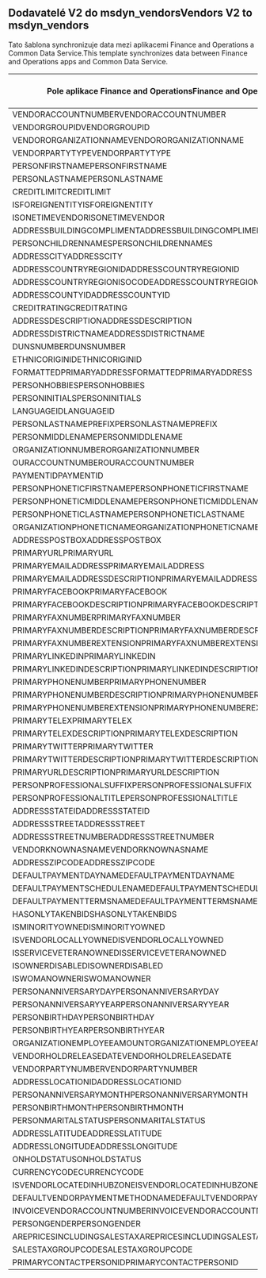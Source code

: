 ## <a name="vendors-v2-to-msdyn_vendors"></a><span data-ttu-id="7fcbc-101">Dodavatelé V2 do msdyn_vendors</span><span class="sxs-lookup"><span data-stu-id="7fcbc-101">Vendors V2 to msdyn_vendors</span></span>

<span data-ttu-id="7fcbc-102">Tato šablona synchronizuje data mezi aplikacemi Finance and Operations a Common Data Service.</span><span class="sxs-lookup"><span data-stu-id="7fcbc-102">This template synchronizes data between Finance and Operations apps and Common Data Service.</span></span>

<span data-ttu-id="7fcbc-103">Pole aplikace Finance and Operations</span><span class="sxs-lookup"><span data-stu-id="7fcbc-103">Finance and Operations field</span></span> | <span data-ttu-id="7fcbc-104">Typ mapování</span><span class="sxs-lookup"><span data-stu-id="7fcbc-104">Map type</span></span> | <span data-ttu-id="7fcbc-105">Jiné pole Dynamics 365</span><span class="sxs-lookup"><span data-stu-id="7fcbc-105">Other Dynamics 365 field</span></span> | <span data-ttu-id="7fcbc-106">Výchozí hodnota</span><span class="sxs-lookup"><span data-stu-id="7fcbc-106">Default value</span></span>
---|---|---|---
<span data-ttu-id="7fcbc-107">VENDORACCOUNTNUMBER</span><span class="sxs-lookup"><span data-stu-id="7fcbc-107">VENDORACCOUNTNUMBER</span></span> | = | <span data-ttu-id="7fcbc-108">msdyn_vendoraccountnumber</span><span class="sxs-lookup"><span data-stu-id="7fcbc-108">msdyn_vendoraccountnumber</span></span> | 
<span data-ttu-id="7fcbc-109">VENDORGROUPID</span><span class="sxs-lookup"><span data-stu-id="7fcbc-109">VENDORGROUPID</span></span> | = | <span data-ttu-id="7fcbc-110">msdyn_vendorgroupid.msdyn_vendorgroup</span><span class="sxs-lookup"><span data-stu-id="7fcbc-110">msdyn_vendorgroupid.msdyn_vendorgroup</span></span> | 
<span data-ttu-id="7fcbc-111">VENDORORGANIZATIONNAME</span><span class="sxs-lookup"><span data-stu-id="7fcbc-111">VENDORORGANIZATIONNAME</span></span> | = | <span data-ttu-id="7fcbc-112">msdyn_name</span><span class="sxs-lookup"><span data-stu-id="7fcbc-112">msdyn_name</span></span> | 
<span data-ttu-id="7fcbc-113">VENDORPARTYTYPE</span><span class="sxs-lookup"><span data-stu-id="7fcbc-113">VENDORPARTYTYPE</span></span> | >< | <span data-ttu-id="7fcbc-114">msdyn_isperson</span><span class="sxs-lookup"><span data-stu-id="7fcbc-114">msdyn_isperson</span></span> | 
<span data-ttu-id="7fcbc-115">PERSONFIRSTNAME</span><span class="sxs-lookup"><span data-stu-id="7fcbc-115">PERSONFIRSTNAME</span></span> | = | <span data-ttu-id="7fcbc-116">msdyn_firstname</span><span class="sxs-lookup"><span data-stu-id="7fcbc-116">msdyn_firstname</span></span> | 
<span data-ttu-id="7fcbc-117">PERSONLASTNAME</span><span class="sxs-lookup"><span data-stu-id="7fcbc-117">PERSONLASTNAME</span></span> | = | <span data-ttu-id="7fcbc-118">msdyn_lastname</span><span class="sxs-lookup"><span data-stu-id="7fcbc-118">msdyn_lastname</span></span> | 
<span data-ttu-id="7fcbc-119">CREDITLIMIT</span><span class="sxs-lookup"><span data-stu-id="7fcbc-119">CREDITLIMIT</span></span> | = | <span data-ttu-id="7fcbc-120">msdyn_vendorcreditlimit</span><span class="sxs-lookup"><span data-stu-id="7fcbc-120">msdyn_vendorcreditlimit</span></span> | 
<span data-ttu-id="7fcbc-121">ISFOREIGNENTITY</span><span class="sxs-lookup"><span data-stu-id="7fcbc-121">ISFOREIGNENTITY</span></span> | >< | <span data-ttu-id="7fcbc-122">msdyn_isforeignentity</span><span class="sxs-lookup"><span data-stu-id="7fcbc-122">msdyn_isforeignentity</span></span> | 
<span data-ttu-id="7fcbc-123">ISONETIMEVENDOR</span><span class="sxs-lookup"><span data-stu-id="7fcbc-123">ISONETIMEVENDOR</span></span> | >< | <span data-ttu-id="7fcbc-124">msdyn_isonetimevendor</span><span class="sxs-lookup"><span data-stu-id="7fcbc-124">msdyn_isonetimevendor</span></span> | 
<span data-ttu-id="7fcbc-125">ADDRESSBUILDINGCOMPLIMENT</span><span class="sxs-lookup"><span data-stu-id="7fcbc-125">ADDRESSBUILDINGCOMPLIMENT</span></span> | = | <span data-ttu-id="7fcbc-126">msdyn_addressbuildingcompliment</span><span class="sxs-lookup"><span data-stu-id="7fcbc-126">msdyn_addressbuildingcompliment</span></span> | 
<span data-ttu-id="7fcbc-127">PERSONCHILDRENNAMES</span><span class="sxs-lookup"><span data-stu-id="7fcbc-127">PERSONCHILDRENNAMES</span></span> | = | <span data-ttu-id="7fcbc-128">msdyn_childrennames</span><span class="sxs-lookup"><span data-stu-id="7fcbc-128">msdyn_childrennames</span></span> | 
<span data-ttu-id="7fcbc-129">ADDRESSCITY</span><span class="sxs-lookup"><span data-stu-id="7fcbc-129">ADDRESSCITY</span></span> | = | <span data-ttu-id="7fcbc-130">msdyn_addresscity</span><span class="sxs-lookup"><span data-stu-id="7fcbc-130">msdyn_addresscity</span></span> | 
<span data-ttu-id="7fcbc-131">ADDRESSCOUNTRYREGIONID</span><span class="sxs-lookup"><span data-stu-id="7fcbc-131">ADDRESSCOUNTRYREGIONID</span></span> | = | <span data-ttu-id="7fcbc-132">msdyn_addresscountryregionid</span><span class="sxs-lookup"><span data-stu-id="7fcbc-132">msdyn_addresscountryregionid</span></span> | 
<span data-ttu-id="7fcbc-133">ADDRESSCOUNTRYREGIONISOCODE</span><span class="sxs-lookup"><span data-stu-id="7fcbc-133">ADDRESSCOUNTRYREGIONISOCODE</span></span> | = | <span data-ttu-id="7fcbc-134">msdyn_addresscountryregionisocode</span><span class="sxs-lookup"><span data-stu-id="7fcbc-134">msdyn_addresscountryregionisocode</span></span> | 
<span data-ttu-id="7fcbc-135">ADDRESSCOUNTYID</span><span class="sxs-lookup"><span data-stu-id="7fcbc-135">ADDRESSCOUNTYID</span></span> | = | <span data-ttu-id="7fcbc-136">msdyn_addresscountyid</span><span class="sxs-lookup"><span data-stu-id="7fcbc-136">msdyn_addresscountyid</span></span> | 
<span data-ttu-id="7fcbc-137">CREDITRATING</span><span class="sxs-lookup"><span data-stu-id="7fcbc-137">CREDITRATING</span></span> | = | <span data-ttu-id="7fcbc-138">msdyn_creditrating</span><span class="sxs-lookup"><span data-stu-id="7fcbc-138">msdyn_creditrating</span></span> | 
<span data-ttu-id="7fcbc-139">ADDRESSDESCRIPTION</span><span class="sxs-lookup"><span data-stu-id="7fcbc-139">ADDRESSDESCRIPTION</span></span> | = | <span data-ttu-id="7fcbc-140">msdyn_addressdescription</span><span class="sxs-lookup"><span data-stu-id="7fcbc-140">msdyn_addressdescription</span></span> | 
<span data-ttu-id="7fcbc-141">ADDRESSDISTRICTNAME</span><span class="sxs-lookup"><span data-stu-id="7fcbc-141">ADDRESSDISTRICTNAME</span></span> | = | <span data-ttu-id="7fcbc-142">msdyn_addressdistrictname</span><span class="sxs-lookup"><span data-stu-id="7fcbc-142">msdyn_addressdistrictname</span></span> | 
<span data-ttu-id="7fcbc-143">DUNSNUMBER</span><span class="sxs-lookup"><span data-stu-id="7fcbc-143">DUNSNUMBER</span></span> | = | <span data-ttu-id="7fcbc-144">msdyn_dunsnumber</span><span class="sxs-lookup"><span data-stu-id="7fcbc-144">msdyn_dunsnumber</span></span> | 
<span data-ttu-id="7fcbc-145">ETHNICORIGINID</span><span class="sxs-lookup"><span data-stu-id="7fcbc-145">ETHNICORIGINID</span></span> | = | <span data-ttu-id="7fcbc-146">msdyn_ethnicorigin</span><span class="sxs-lookup"><span data-stu-id="7fcbc-146">msdyn_ethnicorigin</span></span> | 
<span data-ttu-id="7fcbc-147">FORMATTEDPRIMARYADDRESS</span><span class="sxs-lookup"><span data-stu-id="7fcbc-147">FORMATTEDPRIMARYADDRESS</span></span> | = | <span data-ttu-id="7fcbc-148">msdyn_formattedprimaryaddress</span><span class="sxs-lookup"><span data-stu-id="7fcbc-148">msdyn_formattedprimaryaddress</span></span> | 
<span data-ttu-id="7fcbc-149">PERSONHOBBIES</span><span class="sxs-lookup"><span data-stu-id="7fcbc-149">PERSONHOBBIES</span></span> | = | <span data-ttu-id="7fcbc-150">msdyn_hobbies</span><span class="sxs-lookup"><span data-stu-id="7fcbc-150">msdyn_hobbies</span></span> | 
<span data-ttu-id="7fcbc-151">PERSONINITIALS</span><span class="sxs-lookup"><span data-stu-id="7fcbc-151">PERSONINITIALS</span></span> | = | <span data-ttu-id="7fcbc-152">msdyn_initials</span><span class="sxs-lookup"><span data-stu-id="7fcbc-152">msdyn_initials</span></span> | 
<span data-ttu-id="7fcbc-153">LANGUAGEID</span><span class="sxs-lookup"><span data-stu-id="7fcbc-153">LANGUAGEID</span></span> | >< | <span data-ttu-id="7fcbc-154">msdyn_language</span><span class="sxs-lookup"><span data-stu-id="7fcbc-154">msdyn_language</span></span> | 
<span data-ttu-id="7fcbc-155">PERSONLASTNAMEPREFIX</span><span class="sxs-lookup"><span data-stu-id="7fcbc-155">PERSONLASTNAMEPREFIX</span></span> | = | <span data-ttu-id="7fcbc-156">msdyn_lastnameprefix</span><span class="sxs-lookup"><span data-stu-id="7fcbc-156">msdyn_lastnameprefix</span></span> | 
<span data-ttu-id="7fcbc-157">PERSONMIDDLENAME</span><span class="sxs-lookup"><span data-stu-id="7fcbc-157">PERSONMIDDLENAME</span></span> | = | <span data-ttu-id="7fcbc-158">msdyn_middlename</span><span class="sxs-lookup"><span data-stu-id="7fcbc-158">msdyn_middlename</span></span> | 
<span data-ttu-id="7fcbc-159">ORGANIZATIONNUMBER</span><span class="sxs-lookup"><span data-stu-id="7fcbc-159">ORGANIZATIONNUMBER</span></span> | = | <span data-ttu-id="7fcbc-160">msdyn_organizationnumber</span><span class="sxs-lookup"><span data-stu-id="7fcbc-160">msdyn_organizationnumber</span></span> | 
<span data-ttu-id="7fcbc-161">OURACCOUNTNUMBER</span><span class="sxs-lookup"><span data-stu-id="7fcbc-161">OURACCOUNTNUMBER</span></span> | = | <span data-ttu-id="7fcbc-162">msdyn_ourvendoraccountnumber</span><span class="sxs-lookup"><span data-stu-id="7fcbc-162">msdyn_ourvendoraccountnumber</span></span> | 
<span data-ttu-id="7fcbc-163">PAYMENTID</span><span class="sxs-lookup"><span data-stu-id="7fcbc-163">PAYMENTID</span></span> | = | <span data-ttu-id="7fcbc-164">msdyn_paymentid</span><span class="sxs-lookup"><span data-stu-id="7fcbc-164">msdyn_paymentid</span></span> | 
<span data-ttu-id="7fcbc-165">PERSONPHONETICFIRSTNAME</span><span class="sxs-lookup"><span data-stu-id="7fcbc-165">PERSONPHONETICFIRSTNAME</span></span> | = | <span data-ttu-id="7fcbc-166">msdyn_phoneticfirstname</span><span class="sxs-lookup"><span data-stu-id="7fcbc-166">msdyn_phoneticfirstname</span></span> | 
<span data-ttu-id="7fcbc-167">PERSONPHONETICMIDDLENAME</span><span class="sxs-lookup"><span data-stu-id="7fcbc-167">PERSONPHONETICMIDDLENAME</span></span> | = | <span data-ttu-id="7fcbc-168">msdyn_phoneticmiddlename</span><span class="sxs-lookup"><span data-stu-id="7fcbc-168">msdyn_phoneticmiddlename</span></span> | 
<span data-ttu-id="7fcbc-169">PERSONPHONETICLASTNAME</span><span class="sxs-lookup"><span data-stu-id="7fcbc-169">PERSONPHONETICLASTNAME</span></span> | = | <span data-ttu-id="7fcbc-170">msdyn_phoneticlastname</span><span class="sxs-lookup"><span data-stu-id="7fcbc-170">msdyn_phoneticlastname</span></span> | 
<span data-ttu-id="7fcbc-171">ORGANIZATIONPHONETICNAME</span><span class="sxs-lookup"><span data-stu-id="7fcbc-171">ORGANIZATIONPHONETICNAME</span></span> | = | <span data-ttu-id="7fcbc-172">msdyn_organizationphoneticname</span><span class="sxs-lookup"><span data-stu-id="7fcbc-172">msdyn_organizationphoneticname</span></span> | 
<span data-ttu-id="7fcbc-173">ADDRESSPOSTBOX</span><span class="sxs-lookup"><span data-stu-id="7fcbc-173">ADDRESSPOSTBOX</span></span> | = | <span data-ttu-id="7fcbc-174">msdyn_addresspostbox</span><span class="sxs-lookup"><span data-stu-id="7fcbc-174">msdyn_addresspostbox</span></span> | 
<span data-ttu-id="7fcbc-175">PRIMARYURL</span><span class="sxs-lookup"><span data-stu-id="7fcbc-175">PRIMARYURL</span></span> | = | <span data-ttu-id="7fcbc-176">msdyn_primarycontacturl</span><span class="sxs-lookup"><span data-stu-id="7fcbc-176">msdyn_primarycontacturl</span></span> | 
<span data-ttu-id="7fcbc-177">PRIMARYEMAILADDRESS</span><span class="sxs-lookup"><span data-stu-id="7fcbc-177">PRIMARYEMAILADDRESS</span></span> | = | <span data-ttu-id="7fcbc-178">msdyn_primaryemailaddress</span><span class="sxs-lookup"><span data-stu-id="7fcbc-178">msdyn_primaryemailaddress</span></span> | 
<span data-ttu-id="7fcbc-179">PRIMARYEMAILADDRESSDESCRIPTION</span><span class="sxs-lookup"><span data-stu-id="7fcbc-179">PRIMARYEMAILADDRESSDESCRIPTION</span></span> | = | <span data-ttu-id="7fcbc-180">msdyn_primaryemailaddressdescription</span><span class="sxs-lookup"><span data-stu-id="7fcbc-180">msdyn_primaryemailaddressdescription</span></span> | 
<span data-ttu-id="7fcbc-181">PRIMARYFACEBOOK</span><span class="sxs-lookup"><span data-stu-id="7fcbc-181">PRIMARYFACEBOOK</span></span> | = | <span data-ttu-id="7fcbc-182">msdyn_primaryfacebook</span><span class="sxs-lookup"><span data-stu-id="7fcbc-182">msdyn_primaryfacebook</span></span> | 
<span data-ttu-id="7fcbc-183">PRIMARYFACEBOOKDESCRIPTION</span><span class="sxs-lookup"><span data-stu-id="7fcbc-183">PRIMARYFACEBOOKDESCRIPTION</span></span> | = | <span data-ttu-id="7fcbc-184">msdyn_primaryfacebookdescription</span><span class="sxs-lookup"><span data-stu-id="7fcbc-184">msdyn_primaryfacebookdescription</span></span> | 
<span data-ttu-id="7fcbc-185">PRIMARYFAXNUMBER</span><span class="sxs-lookup"><span data-stu-id="7fcbc-185">PRIMARYFAXNUMBER</span></span> | = | <span data-ttu-id="7fcbc-186">msdyn_primaryfaxnumber</span><span class="sxs-lookup"><span data-stu-id="7fcbc-186">msdyn_primaryfaxnumber</span></span> | 
<span data-ttu-id="7fcbc-187">PRIMARYFAXNUMBERDESCRIPTION</span><span class="sxs-lookup"><span data-stu-id="7fcbc-187">PRIMARYFAXNUMBERDESCRIPTION</span></span> | = | <span data-ttu-id="7fcbc-188">msdyn_primaryfaxnumberdescription</span><span class="sxs-lookup"><span data-stu-id="7fcbc-188">msdyn_primaryfaxnumberdescription</span></span> | 
<span data-ttu-id="7fcbc-189">PRIMARYFAXNUMBEREXTENSION</span><span class="sxs-lookup"><span data-stu-id="7fcbc-189">PRIMARYFAXNUMBEREXTENSION</span></span> | = | <span data-ttu-id="7fcbc-190">msdyn_primaryfaxnumberextension</span><span class="sxs-lookup"><span data-stu-id="7fcbc-190">msdyn_primaryfaxnumberextension</span></span> | 
<span data-ttu-id="7fcbc-191">PRIMARYLINKEDIN</span><span class="sxs-lookup"><span data-stu-id="7fcbc-191">PRIMARYLINKEDIN</span></span> | = | <span data-ttu-id="7fcbc-192">msdyn_primarylinkedin</span><span class="sxs-lookup"><span data-stu-id="7fcbc-192">msdyn_primarylinkedin</span></span> | 
<span data-ttu-id="7fcbc-193">PRIMARYLINKEDINDESCRIPTION</span><span class="sxs-lookup"><span data-stu-id="7fcbc-193">PRIMARYLINKEDINDESCRIPTION</span></span> | = | <span data-ttu-id="7fcbc-194">msdyn_primarylinkedindescription</span><span class="sxs-lookup"><span data-stu-id="7fcbc-194">msdyn_primarylinkedindescription</span></span> | 
<span data-ttu-id="7fcbc-195">PRIMARYPHONENUMBER</span><span class="sxs-lookup"><span data-stu-id="7fcbc-195">PRIMARYPHONENUMBER</span></span> | = | <span data-ttu-id="7fcbc-196">msdyn_pimaryphonenumber</span><span class="sxs-lookup"><span data-stu-id="7fcbc-196">msdyn_pimaryphonenumber</span></span> | 
<span data-ttu-id="7fcbc-197">PRIMARYPHONENUMBERDESCRIPTION</span><span class="sxs-lookup"><span data-stu-id="7fcbc-197">PRIMARYPHONENUMBERDESCRIPTION</span></span> | = | <span data-ttu-id="7fcbc-198">msdyn_primaryphonenumberdescription</span><span class="sxs-lookup"><span data-stu-id="7fcbc-198">msdyn_primaryphonenumberdescription</span></span> | 
<span data-ttu-id="7fcbc-199">PRIMARYPHONENUMBEREXTENSION</span><span class="sxs-lookup"><span data-stu-id="7fcbc-199">PRIMARYPHONENUMBEREXTENSION</span></span> | = | <span data-ttu-id="7fcbc-200">msdyn_primaryphonenumberextension</span><span class="sxs-lookup"><span data-stu-id="7fcbc-200">msdyn_primaryphonenumberextension</span></span> | 
<span data-ttu-id="7fcbc-201">PRIMARYTELEX</span><span class="sxs-lookup"><span data-stu-id="7fcbc-201">PRIMARYTELEX</span></span> | = | <span data-ttu-id="7fcbc-202">msdyn_primarytelex</span><span class="sxs-lookup"><span data-stu-id="7fcbc-202">msdyn_primarytelex</span></span> | 
<span data-ttu-id="7fcbc-203">PRIMARYTELEXDESCRIPTION</span><span class="sxs-lookup"><span data-stu-id="7fcbc-203">PRIMARYTELEXDESCRIPTION</span></span> | = | <span data-ttu-id="7fcbc-204">msdyn_primarytelexdescription</span><span class="sxs-lookup"><span data-stu-id="7fcbc-204">msdyn_primarytelexdescription</span></span> | 
<span data-ttu-id="7fcbc-205">PRIMARYTWITTER</span><span class="sxs-lookup"><span data-stu-id="7fcbc-205">PRIMARYTWITTER</span></span> | = | <span data-ttu-id="7fcbc-206">msdyn_primarytwitter</span><span class="sxs-lookup"><span data-stu-id="7fcbc-206">msdyn_primarytwitter</span></span> | 
<span data-ttu-id="7fcbc-207">PRIMARYTWITTERDESCRIPTION</span><span class="sxs-lookup"><span data-stu-id="7fcbc-207">PRIMARYTWITTERDESCRIPTION</span></span> | = | <span data-ttu-id="7fcbc-208">msdyn_primarytwitterdescription</span><span class="sxs-lookup"><span data-stu-id="7fcbc-208">msdyn_primarytwitterdescription</span></span> | 
<span data-ttu-id="7fcbc-209">PRIMARYURLDESCRIPTION</span><span class="sxs-lookup"><span data-stu-id="7fcbc-209">PRIMARYURLDESCRIPTION</span></span> | = | <span data-ttu-id="7fcbc-210">msdyn_primaryurldescription</span><span class="sxs-lookup"><span data-stu-id="7fcbc-210">msdyn_primaryurldescription</span></span> | 
<span data-ttu-id="7fcbc-211">PERSONPROFESSIONALSUFFIX</span><span class="sxs-lookup"><span data-stu-id="7fcbc-211">PERSONPROFESSIONALSUFFIX</span></span> | = | <span data-ttu-id="7fcbc-212">msdyn_professionalsuffix</span><span class="sxs-lookup"><span data-stu-id="7fcbc-212">msdyn_professionalsuffix</span></span> | 
<span data-ttu-id="7fcbc-213">PERSONPROFESSIONALTITLE</span><span class="sxs-lookup"><span data-stu-id="7fcbc-213">PERSONPROFESSIONALTITLE</span></span> | = | <span data-ttu-id="7fcbc-214">msdyn_professionatitle</span><span class="sxs-lookup"><span data-stu-id="7fcbc-214">msdyn_professionatitle</span></span> | 
<span data-ttu-id="7fcbc-215">ADDRESSSTATEID</span><span class="sxs-lookup"><span data-stu-id="7fcbc-215">ADDRESSSTATEID</span></span> | = | <span data-ttu-id="7fcbc-216">msdyn_addressstateid</span><span class="sxs-lookup"><span data-stu-id="7fcbc-216">msdyn_addressstateid</span></span> | 
<span data-ttu-id="7fcbc-217">ADDRESSSTREET</span><span class="sxs-lookup"><span data-stu-id="7fcbc-217">ADDRESSSTREET</span></span> | = | <span data-ttu-id="7fcbc-218">msdyn_addressstreet</span><span class="sxs-lookup"><span data-stu-id="7fcbc-218">msdyn_addressstreet</span></span> | 
<span data-ttu-id="7fcbc-219">ADDRESSSTREETNUMBER</span><span class="sxs-lookup"><span data-stu-id="7fcbc-219">ADDRESSSTREETNUMBER</span></span> | = | <span data-ttu-id="7fcbc-220">msdyn_addressstreetnumber</span><span class="sxs-lookup"><span data-stu-id="7fcbc-220">msdyn_addressstreetnumber</span></span> | 
<span data-ttu-id="7fcbc-221">VENDORKNOWNASNAME</span><span class="sxs-lookup"><span data-stu-id="7fcbc-221">VENDORKNOWNASNAME</span></span> | = | <span data-ttu-id="7fcbc-222">msdyn_vendorknownasname</span><span class="sxs-lookup"><span data-stu-id="7fcbc-222">msdyn_vendorknownasname</span></span> | 
<span data-ttu-id="7fcbc-223">ADDRESSZIPCODE</span><span class="sxs-lookup"><span data-stu-id="7fcbc-223">ADDRESSZIPCODE</span></span> | = | <span data-ttu-id="7fcbc-224">msdyn_addresszipcode</span><span class="sxs-lookup"><span data-stu-id="7fcbc-224">msdyn_addresszipcode</span></span> | 
<span data-ttu-id="7fcbc-225">DEFAULTPAYMENTDAYNAME</span><span class="sxs-lookup"><span data-stu-id="7fcbc-225">DEFAULTPAYMENTDAYNAME</span></span> | = | <span data-ttu-id="7fcbc-226">msdyn_defaultpaymentdayname.msdyn_name</span><span class="sxs-lookup"><span data-stu-id="7fcbc-226">msdyn_defaultpaymentdayname.msdyn_name</span></span> | 
<span data-ttu-id="7fcbc-227">DEFAULTPAYMENTSCHEDULENAME</span><span class="sxs-lookup"><span data-stu-id="7fcbc-227">DEFAULTPAYMENTSCHEDULENAME</span></span> | = | <span data-ttu-id="7fcbc-228">msdyn_paymentschedule.msdyn_name</span><span class="sxs-lookup"><span data-stu-id="7fcbc-228">msdyn_paymentschedule.msdyn_name</span></span> | 
<span data-ttu-id="7fcbc-229">DEFAULTPAYMENTTERMSNAME</span><span class="sxs-lookup"><span data-stu-id="7fcbc-229">DEFAULTPAYMENTTERMSNAME</span></span> | = | <span data-ttu-id="7fcbc-230">msdyn_paymentterms.msdyn_name</span><span class="sxs-lookup"><span data-stu-id="7fcbc-230">msdyn_paymentterms.msdyn_name</span></span> | 
<span data-ttu-id="7fcbc-231">HASONLYTAKENBIDS</span><span class="sxs-lookup"><span data-stu-id="7fcbc-231">HASONLYTAKENBIDS</span></span> | >< | <span data-ttu-id="7fcbc-232">msdyn_hasonlytakenbids</span><span class="sxs-lookup"><span data-stu-id="7fcbc-232">msdyn_hasonlytakenbids</span></span> | 
<span data-ttu-id="7fcbc-233">ISMINORITYOWNED</span><span class="sxs-lookup"><span data-stu-id="7fcbc-233">ISMINORITYOWNED</span></span> | >< | <span data-ttu-id="7fcbc-234">msdyn_isminorityowned</span><span class="sxs-lookup"><span data-stu-id="7fcbc-234">msdyn_isminorityowned</span></span> | 
<span data-ttu-id="7fcbc-235">ISVENDORLOCALLYOWNED</span><span class="sxs-lookup"><span data-stu-id="7fcbc-235">ISVENDORLOCALLYOWNED</span></span> | >< | <span data-ttu-id="7fcbc-236">msdyn_isvendorlocallyowned</span><span class="sxs-lookup"><span data-stu-id="7fcbc-236">msdyn_isvendorlocallyowned</span></span> | 
<span data-ttu-id="7fcbc-237">ISSERVICEVETERANOWNED</span><span class="sxs-lookup"><span data-stu-id="7fcbc-237">ISSERVICEVETERANOWNED</span></span> | >< | <span data-ttu-id="7fcbc-238">msdyn_isserviceveteranowned</span><span class="sxs-lookup"><span data-stu-id="7fcbc-238">msdyn_isserviceveteranowned</span></span> | 
<span data-ttu-id="7fcbc-239">ISOWNERDISABLED</span><span class="sxs-lookup"><span data-stu-id="7fcbc-239">ISOWNERDISABLED</span></span> | >< | <span data-ttu-id="7fcbc-240">msdyn_ownerisdisabled</span><span class="sxs-lookup"><span data-stu-id="7fcbc-240">msdyn_ownerisdisabled</span></span> | 
<span data-ttu-id="7fcbc-241">ISWOMANOWNER</span><span class="sxs-lookup"><span data-stu-id="7fcbc-241">ISWOMANOWNER</span></span> | >< | <span data-ttu-id="7fcbc-242">msdyn_womanowner</span><span class="sxs-lookup"><span data-stu-id="7fcbc-242">msdyn_womanowner</span></span> | 
<span data-ttu-id="7fcbc-243">PERSONANNIVERSARYDAY</span><span class="sxs-lookup"><span data-stu-id="7fcbc-243">PERSONANNIVERSARYDAY</span></span> | = | <span data-ttu-id="7fcbc-244">msdyn_personanniversaryday</span><span class="sxs-lookup"><span data-stu-id="7fcbc-244">msdyn_personanniversaryday</span></span> | 
<span data-ttu-id="7fcbc-245">PERSONANNIVERSARYYEAR</span><span class="sxs-lookup"><span data-stu-id="7fcbc-245">PERSONANNIVERSARYYEAR</span></span> | = | <span data-ttu-id="7fcbc-246">msdyn_anniversaryyear</span><span class="sxs-lookup"><span data-stu-id="7fcbc-246">msdyn_anniversaryyear</span></span> | 
<span data-ttu-id="7fcbc-247">PERSONBIRTHDAY</span><span class="sxs-lookup"><span data-stu-id="7fcbc-247">PERSONBIRTHDAY</span></span> | = | <span data-ttu-id="7fcbc-248">msdyn_birthday</span><span class="sxs-lookup"><span data-stu-id="7fcbc-248">msdyn_birthday</span></span> | 
<span data-ttu-id="7fcbc-249">PERSONBIRTHYEAR</span><span class="sxs-lookup"><span data-stu-id="7fcbc-249">PERSONBIRTHYEAR</span></span> | = | <span data-ttu-id="7fcbc-250">msdyn_birthyear</span><span class="sxs-lookup"><span data-stu-id="7fcbc-250">msdyn_birthyear</span></span> | 
<span data-ttu-id="7fcbc-251">ORGANIZATIONEMPLOYEEAMOUNT</span><span class="sxs-lookup"><span data-stu-id="7fcbc-251">ORGANIZATIONEMPLOYEEAMOUNT</span></span> | = | <span data-ttu-id="7fcbc-252">msdyn_numberofemployees</span><span class="sxs-lookup"><span data-stu-id="7fcbc-252">msdyn_numberofemployees</span></span> | 
<span data-ttu-id="7fcbc-253">VENDORHOLDRELEASEDATE</span><span class="sxs-lookup"><span data-stu-id="7fcbc-253">VENDORHOLDRELEASEDATE</span></span> | = | <span data-ttu-id="7fcbc-254">msdyn_vendoronholdreleasedate</span><span class="sxs-lookup"><span data-stu-id="7fcbc-254">msdyn_vendoronholdreleasedate</span></span> | 
<span data-ttu-id="7fcbc-255">VENDORPARTYNUMBER</span><span class="sxs-lookup"><span data-stu-id="7fcbc-255">VENDORPARTYNUMBER</span></span> | = | <span data-ttu-id="7fcbc-256">msdyn_vendorpartynumber</span><span class="sxs-lookup"><span data-stu-id="7fcbc-256">msdyn_vendorpartynumber</span></span> | 
<span data-ttu-id="7fcbc-257">ADDRESSLOCATIONID</span><span class="sxs-lookup"><span data-stu-id="7fcbc-257">ADDRESSLOCATIONID</span></span> | = | <span data-ttu-id="7fcbc-258">msdyn_addresslocationid</span><span class="sxs-lookup"><span data-stu-id="7fcbc-258">msdyn_addresslocationid</span></span> | 
<span data-ttu-id="7fcbc-259">PERSONANNIVERSARYMONTH</span><span class="sxs-lookup"><span data-stu-id="7fcbc-259">PERSONANNIVERSARYMONTH</span></span> | = | <span data-ttu-id="7fcbc-260">msdyn_vendorpersonanniversarymonth</span><span class="sxs-lookup"><span data-stu-id="7fcbc-260">msdyn_vendorpersonanniversarymonth</span></span> | 
<span data-ttu-id="7fcbc-261">PERSONBIRTHMONTH</span><span class="sxs-lookup"><span data-stu-id="7fcbc-261">PERSONBIRTHMONTH</span></span> | = | <span data-ttu-id="7fcbc-262">msdyn_vendorpersonbirthmonth</span><span class="sxs-lookup"><span data-stu-id="7fcbc-262">msdyn_vendorpersonbirthmonth</span></span> | 
<span data-ttu-id="7fcbc-263">PERSONMARITALSTATUS</span><span class="sxs-lookup"><span data-stu-id="7fcbc-263">PERSONMARITALSTATUS</span></span> | >< | <span data-ttu-id="7fcbc-264">msdyn_maritalstatus</span><span class="sxs-lookup"><span data-stu-id="7fcbc-264">msdyn_maritalstatus</span></span> | 
<span data-ttu-id="7fcbc-265">ADDRESSLATITUDE</span><span class="sxs-lookup"><span data-stu-id="7fcbc-265">ADDRESSLATITUDE</span></span> | >> | <span data-ttu-id="7fcbc-266">msdyn_addresslatitude</span><span class="sxs-lookup"><span data-stu-id="7fcbc-266">msdyn_addresslatitude</span></span> | 
<span data-ttu-id="7fcbc-267">ADDRESSLONGITUDE</span><span class="sxs-lookup"><span data-stu-id="7fcbc-267">ADDRESSLONGITUDE</span></span> | >> | <span data-ttu-id="7fcbc-268">msdyn_addresslongitude</span><span class="sxs-lookup"><span data-stu-id="7fcbc-268">msdyn_addresslongitude</span></span> | 
<span data-ttu-id="7fcbc-269">ONHOLDSTATUS</span><span class="sxs-lookup"><span data-stu-id="7fcbc-269">ONHOLDSTATUS</span></span> | >< | <span data-ttu-id="7fcbc-270">msdyn_onholdstatus</span><span class="sxs-lookup"><span data-stu-id="7fcbc-270">msdyn_onholdstatus</span></span> | 
<span data-ttu-id="7fcbc-271">CURRENCYCODE</span><span class="sxs-lookup"><span data-stu-id="7fcbc-271">CURRENCYCODE</span></span> | = | <span data-ttu-id="7fcbc-272">msdyn_currencycode.isocurrencycode</span><span class="sxs-lookup"><span data-stu-id="7fcbc-272">msdyn_currencycode.isocurrencycode</span></span> | 
<span data-ttu-id="7fcbc-273">ISVENDORLOCATEDINHUBZONE</span><span class="sxs-lookup"><span data-stu-id="7fcbc-273">ISVENDORLOCATEDINHUBZONE</span></span> | >< | <span data-ttu-id="7fcbc-274">msdyn_isvendorlocatedinhubzone</span><span class="sxs-lookup"><span data-stu-id="7fcbc-274">msdyn_isvendorlocatedinhubzone</span></span> | 
<span data-ttu-id="7fcbc-275">DEFAULTVENDORPAYMENTMETHODNAME</span><span class="sxs-lookup"><span data-stu-id="7fcbc-275">DEFAULTVENDORPAYMENTMETHODNAME</span></span> | = | <span data-ttu-id="7fcbc-276">msdyn_vendorpaymentmethod.msdyn_name</span><span class="sxs-lookup"><span data-stu-id="7fcbc-276">msdyn_vendorpaymentmethod.msdyn_name</span></span> | 
<span data-ttu-id="7fcbc-277">INVOICEVENDORACCOUNTNUMBER</span><span class="sxs-lookup"><span data-stu-id="7fcbc-277">INVOICEVENDORACCOUNTNUMBER</span></span> | = | <span data-ttu-id="7fcbc-278">msdyn_invoicevendoraccountnumber.msdyn_vendoraccountnumber</span><span class="sxs-lookup"><span data-stu-id="7fcbc-278">msdyn_invoicevendoraccountnumber.msdyn_vendoraccountnumber</span></span> | 
<span data-ttu-id="7fcbc-279">PERSONGENDER</span><span class="sxs-lookup"><span data-stu-id="7fcbc-279">PERSONGENDER</span></span> | >< | <span data-ttu-id="7fcbc-280">msdyn_gender</span><span class="sxs-lookup"><span data-stu-id="7fcbc-280">msdyn_gender</span></span> | 
<span data-ttu-id="7fcbc-281">AREPRICESINCLUDINGSALESTAX</span><span class="sxs-lookup"><span data-stu-id="7fcbc-281">AREPRICESINCLUDINGSALESTAX</span></span> | >< | <span data-ttu-id="7fcbc-282">msdyn_priceincludessalestax</span><span class="sxs-lookup"><span data-stu-id="7fcbc-282">msdyn_priceincludessalestax</span></span> | 
<span data-ttu-id="7fcbc-283">SALESTAXGROUPCODE</span><span class="sxs-lookup"><span data-stu-id="7fcbc-283">SALESTAXGROUPCODE</span></span> | = | <span data-ttu-id="7fcbc-284">msdyn_taxgroup.msdyn_name</span><span class="sxs-lookup"><span data-stu-id="7fcbc-284">msdyn_taxgroup.msdyn_name</span></span> | 
<span data-ttu-id="7fcbc-285">PRIMARYCONTACTPERSONID</span><span class="sxs-lookup"><span data-stu-id="7fcbc-285">PRIMARYCONTACTPERSONID</span></span> | = | <span data-ttu-id="7fcbc-286">msdyn_vendorprimarycontactperson.msdyn_contactpersonid</span><span class="sxs-lookup"><span data-stu-id="7fcbc-286">msdyn_vendorprimarycontactperson.msdyn_contactpersonid</span></span> | 
